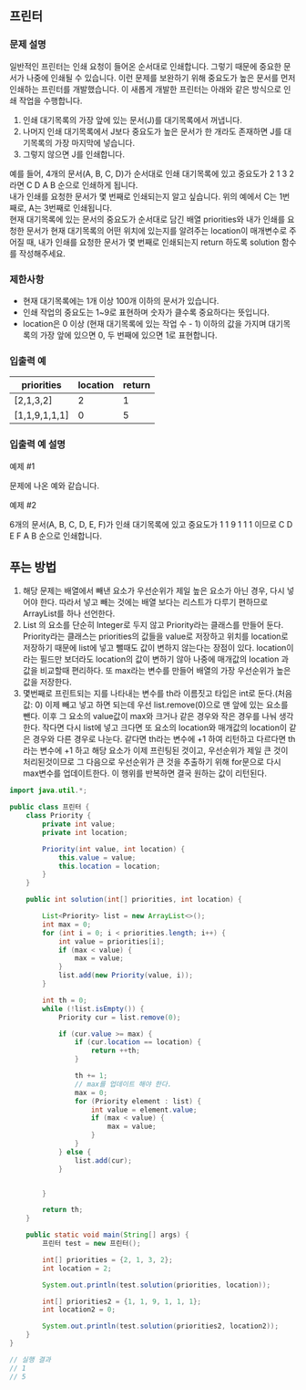 ## 프린터

### 문제 설명

일반적인 프린터는 인쇄 요청이 들어온 순서대로 인쇄합니다. 그렇기 때문에 중요한 문서가 나중에 인쇄될 수 있습니다. 이런 문제를 보완하기 위해 중요도가 높은 문서를 먼저 인쇄하는 프린터를 개발했습니다. 이 새롭게 개발한 프린터는 아래와 같은 방식으로 인쇄 작업을 수행합니다.

1. 인쇄 대기목록의 가장 앞에 있는 문서(J)를 대기목록에서 꺼냅니다.
2. 나머지 인쇄 대기목록에서 J보다 중요도가 높은 문서가 한 개라도 존재하면 J를 대기목록의 가장 마지막에 넣습니다.
3. 그렇지 않으면 J를 인쇄합니다.

예를 들어, 4개의 문서(A, B, C, D)가 순서대로 인쇄 대기목록에 있고 중요도가 2 1 3 2 라면 C D A B 순으로 인쇄하게 됩니다.
<br>내가 인쇄를 요청한 문서가 몇 번째로 인쇄되는지 알고 싶습니다. 위의 예에서 C는 1번째로, A는 3번째로 인쇄됩니다.
<br>현재 대기목록에 있는 문서의 중요도가 순서대로 담긴 배열 priorities와 내가 인쇄를 요청한 문서가 현재 대기목록의 어떤 위치에 있는지를 알려주는 location이 매개변수로 주어질 때, 내가 인쇄를 요청한 문서가 몇 번째로 인쇄되는지 return 하도록 solution 함수를 작성해주세요.

### 제한사항

* 현재 대기목록에는 1개 이상 100개 이하의 문서가 있습니다.
* 인쇄 작업의 중요도는 1~9로 표현하며 숫자가 클수록 중요하다는 뜻입니다.
* location은 0 이상 (현재 대기목록에 있는 작업 수 - 1) 이하의 값을 가지며 대기목록의 가장 앞에 있으면 0, 두 번째에 있으면 1로 표현합니다.

### 입출력 예

| priorities | location | return |
|------------|----------|--------|
| [2,1,3,2]  | 2        |  1     |
| [1,1,9,1,1,1] | 0     |  5     |

### 입출력 예 설명

예제 #1

문제에 나온 예와 같습니다.

예제 #2

6개의 문서(A, B, C, D, E, F)가 인쇄 대기목록에 있고 중요도가 1 1 9 1 1 1 이므로 C D E F A B 순으로 인쇄합니다.

## 푸는 방법

1. 해당 문제는 배열에서 빼낸 요소가 우선순위가 제일 높은 요소가 아닌 경우, 다시 넣어야 한다. 따라서 넣고 빼는 것에는 배열 보다는 리스트가 다루기 편하므로 ArrayList를 하나 선언한다. 
2. List 의 요소를 단순히 Integer로 두지 않고 Priority라는 클래스를 만들어 둔다. Priority라는 클래스는 priorities의 값들을 value로 저장하고 위치를 location로 저장하기 때문에 list에 넣고 뺄때도 값이 변하지 않는다는 장점이 있다. location이라는 필드만 보더라도 location의 값이 변하기 않아 나중에 매개값의 location 과 값을 비교할때 편리하다. 또 max라는 변수를 만들어 배열의 가장 우선순위가 높은 값을 저장한다.
3. 몇번째로 프린트되는 지를 나타내는 변수를 th라 이름짓고 타입은 int로 둔다.(처음 값: 0) 이제 빼고 넣고 하면 되는데 우선 list.remove(0)으로 맨 앞에 있는 요소를 뺀다. 이후 그 요소의 value값이 max와 크거나 같은 경우와 작은 경우를 나눠 생각한다. 작다면 다시 list에 넣고 크다면 또 요소의 location와 매개값의 location이 같은 경우와 다른 경우로 나눈다. 같다면 th라는 변수에 +1 하여 리턴하고 다르다면 th라는 변수에 +1 하고 해당 요소가 이제 프린팅된 것이고, 우선순위가 제일 큰 것이 처리된것이므로 그 다음으로 우선순위가 큰 것을 추출하기 위해 for문으로 다시 max변수를 업데이트한다. 이 행위를 반복하면 결국 원하는 값이 리턴된다.  

```java
import java.util.*;

public class 프린터 {
    class Priority {
        private int value;
        private int location;

        Priority(int value, int location) {
            this.value = value;
            this.location = location;
        }
    }

    public int solution(int[] priorities, int location) {

        List<Priority> list = new ArrayList<>();
        int max = 0;
        for (int i = 0; i < priorities.length; i++) {
            int value = priorities[i];
            if (max < value) {
                max = value;
            }
            list.add(new Priority(value, i));
        }

        int th = 0;
        while (!list.isEmpty()) {
            Priority cur = list.remove(0);

            if (cur.value >= max) {
                if (cur.location == location) {
                    return ++th;
                }

                th += 1;
                // max를 업데이트 해야 한다.
                max = 0;
                for (Priority element : list) {
                    int value = element.value;
                    if (max < value) {
                        max = value;
                    }
                }
            } else {
                list.add(cur);
            }


        }

        return th;
    }

    public static void main(String[] args) {
        프린터 test = new 프린터();

        int[] priorities = {2, 1, 3, 2};
        int location = 2;

        System.out.println(test.solution(priorities, location));

        int[] priorities2 = {1, 1, 9, 1, 1, 1};
        int location2 = 0;

        System.out.println(test.solution(priorities2, location2));
    }
}

// 실행 결과 
// 1
// 5
```

